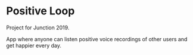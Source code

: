 # Positive Loop

Project for Junction 2019.

App where anyone can listen positive voice recordings of other users and get happier every day.
